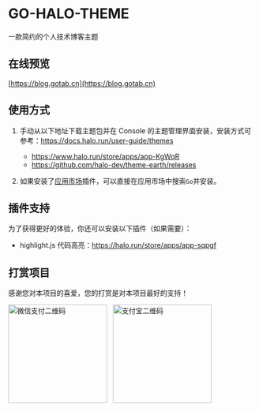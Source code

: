 # GO-HALO-THEME

一款简约的个人技术博客主题

## 在线预览
[https://blog.gotab.cn](https://blog.gotab.cn)

## 使用方式

1. 手动从以下地址下载主题包并在 Console 的主题管理界面安装，安装方式可参考：<https://docs.halo.run/user-guide/themes>

    - https://www.halo.run/store/apps/app-KgWqR
    - https://github.com/halo-dev/theme-earth/releases

3. 如果安装了[应用市场](https://www.halo.run/store/apps/app-VYJbF)插件，可以直接在应用市场中搜索`Go`并安装。

## 插件支持

为了获得更好的体验，你还可以安装以下插件（如果需要）：

- highlight.js 代码高亮：<https://halo.run/store/apps/app-sqpgf>

## 打赏项目

感谢您对本项目的喜爱，您的打赏是对本项目最好的支持！

<div style="display:flex;flex-wrap:wrap;gap:12px;">

<img src="https://www.gotab.cn/images/wxpay.JPG" width="200" alt="微信支付二维码">

<img src="https://www.gotab.cn/images/alipay.JPG" width="200" alt="支付宝二维码">

</div>